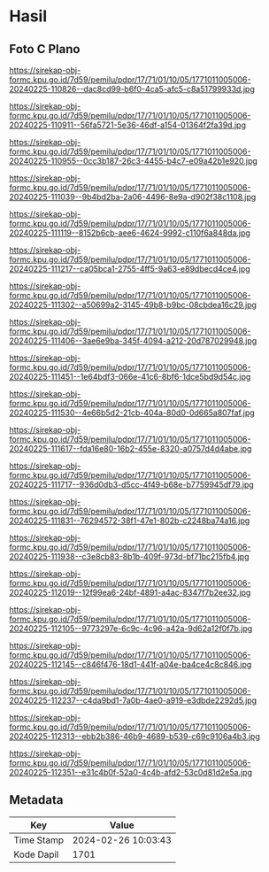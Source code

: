 # Hasil

## Foto C Plano

https://sirekap-obj-formc.kpu.go.id/7d59/pemilu/pdpr/17/71/01/10/05/1771011005006-20240225-110826--dac8cd99-b6f0-4ca5-afc5-c8a51799933d.jpg

https://sirekap-obj-formc.kpu.go.id/7d59/pemilu/pdpr/17/71/01/10/05/1771011005006-20240225-110911--56fa5721-5e36-46df-a154-01364f2fa39d.jpg

https://sirekap-obj-formc.kpu.go.id/7d59/pemilu/pdpr/17/71/01/10/05/1771011005006-20240225-110955--0cc3b187-26c3-4455-b4c7-e09a42b1e920.jpg

https://sirekap-obj-formc.kpu.go.id/7d59/pemilu/pdpr/17/71/01/10/05/1771011005006-20240225-111039--9b4bd2ba-2a06-4496-8e9a-d902f38c1108.jpg

https://sirekap-obj-formc.kpu.go.id/7d59/pemilu/pdpr/17/71/01/10/05/1771011005006-20240225-111119--8152b6cb-aee6-4624-9992-c110f6a848da.jpg

https://sirekap-obj-formc.kpu.go.id/7d59/pemilu/pdpr/17/71/01/10/05/1771011005006-20240225-111217--ca05bca1-2755-4ff5-9a63-e89dbecd4ce4.jpg

https://sirekap-obj-formc.kpu.go.id/7d59/pemilu/pdpr/17/71/01/10/05/1771011005006-20240225-111302--a50699a2-3145-49b8-b9bc-08cbdea16c29.jpg

https://sirekap-obj-formc.kpu.go.id/7d59/pemilu/pdpr/17/71/01/10/05/1771011005006-20240225-111406--3ae6e9ba-345f-4094-a212-20d787029948.jpg

https://sirekap-obj-formc.kpu.go.id/7d59/pemilu/pdpr/17/71/01/10/05/1771011005006-20240225-111451--1e64bdf3-066e-41c6-8bf6-1dce5bd9d54c.jpg

https://sirekap-obj-formc.kpu.go.id/7d59/pemilu/pdpr/17/71/01/10/05/1771011005006-20240225-111530--4e66b5d2-21cb-404a-80d0-0d665a807faf.jpg

https://sirekap-obj-formc.kpu.go.id/7d59/pemilu/pdpr/17/71/01/10/05/1771011005006-20240225-111617--fda16e80-16b2-455e-8320-a0757d4d4abe.jpg

https://sirekap-obj-formc.kpu.go.id/7d59/pemilu/pdpr/17/71/01/10/05/1771011005006-20240225-111717--936d0db3-d5cc-4f49-b68e-b7759945df79.jpg

https://sirekap-obj-formc.kpu.go.id/7d59/pemilu/pdpr/17/71/01/10/05/1771011005006-20240225-111831--76294572-38f1-47e1-802b-c2248ba74a16.jpg

https://sirekap-obj-formc.kpu.go.id/7d59/pemilu/pdpr/17/71/01/10/05/1771011005006-20240225-111938--c3e8cb83-8b1b-409f-973d-bf71bc215fb4.jpg

https://sirekap-obj-formc.kpu.go.id/7d59/pemilu/pdpr/17/71/01/10/05/1771011005006-20240225-112019--12f99ea6-24bf-4891-a4ac-8347f7b2ee32.jpg

https://sirekap-obj-formc.kpu.go.id/7d59/pemilu/pdpr/17/71/01/10/05/1771011005006-20240225-112105--9773297e-6c9c-4c96-a42a-9d62a12f0f7b.jpg

https://sirekap-obj-formc.kpu.go.id/7d59/pemilu/pdpr/17/71/01/10/05/1771011005006-20240225-112145--c846f476-18d1-441f-a04e-ba4ce4c8c846.jpg

https://sirekap-obj-formc.kpu.go.id/7d59/pemilu/pdpr/17/71/01/10/05/1771011005006-20240225-112237--c4da9bd1-7a0b-4ae0-a919-e3dbde2292d5.jpg

https://sirekap-obj-formc.kpu.go.id/7d59/pemilu/pdpr/17/71/01/10/05/1771011005006-20240225-112313--ebb2b386-46b9-4689-b539-c69c9106a4b3.jpg

https://sirekap-obj-formc.kpu.go.id/7d59/pemilu/pdpr/17/71/01/10/05/1771011005006-20240225-112351--e31c4b0f-52a0-4c4b-afd2-53c0d81d2e5a.jpg


## Metadata

| Key        | Value               |
| ---------- | ------------------- |
| Time Stamp | 2024-02-26 10:03:43 |
| Kode Dapil | 1701                |



